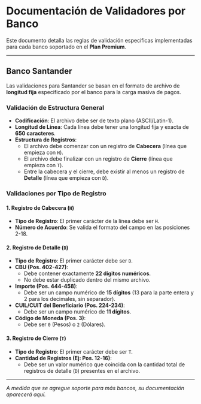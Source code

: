 # Documentación de Validadores por Banco

Este documento detalla las reglas de validación específicas implementadas para cada banco soportado en el **Plan Premium**.

---

## Banco Santander

Las validaciones para Santander se basan en el formato de archivo de **longitud fija** especificado por el banco para la carga masiva de pagos.

### Validación de Estructura General

- **Codificación**: El archivo debe ser de texto plano (ASCII/Latin-1).
- **Longitud de Línea**: Cada línea debe tener una longitud fija y exacta de **650 caracteres**.
- **Estructura de Registros**:
    - El archivo debe comenzar con un registro de **Cabecera** (línea que empieza con `H`).
    - El archivo debe finalizar con un registro de **Cierre** (línea que empieza con `T`).
    - Entre la cabecera y el cierre, debe existir al menos un registro de **Detalle** (línea que empieza con `D`).

### Validaciones por Tipo de Registro

#### 1. Registro de Cabecera (`H`)
- **Tipo de Registro**: El primer carácter de la línea debe ser `H`.
- **Número de Acuerdo**: Se valida el formato del campo en las posiciones 2-18.

#### 2. Registro de Detalle (`D`)
- **Tipo de Registro**: El primer carácter debe ser `D`.
- **CBU (Pos. 402-427)**:
    - Debe contener exactamente **22 dígitos numéricos**.
    - No debe estar duplicado dentro del mismo archivo.
- **Importe (Pos. 444-458)**:
    - Debe ser un campo numérico de **15 dígitos** (13 para la parte entera y 2 para los decimales, sin separador).
- **CUIL/CUIT del Beneficiario (Pos. 224-234)**:
    - Debe ser un campo numérico de **11 dígitos**.
- **Código de Moneda (Pos. 3)**:
    - Debe ser `0` (Pesos) o `2` (Dólares).

#### 3. Registro de Cierre (`T`)
- **Tipo de Registro**: El primer carácter debe ser `T`.
- **Cantidad de Registros (Ej: Pos. 12-16)**:
    - Debe ser un valor numérico que coincida con la cantidad total de registros de detalle (`D`) presentes en el archivo.

---
*A medida que se agregue soporte para más bancos, su documentación aparecerá aquí.*
